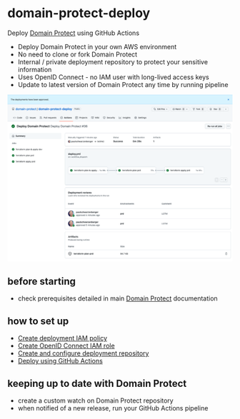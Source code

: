 # domain-protect-deploy
Deploy [Domain Protect](https://github.com/ovotech/domain-protect) using GitHub Actions

* Deploy Domain Protect in your own AWS environment
* No need to clone or fork Domain Protect
* Internal / private deployment repository to protect your sensitive information
* Uses OpenID Connect - no IAM user with long-lived access keys
* Update to latest version of Domain Protect any time by running pipeline

<img src="docs/images/pipeline.png">

## before starting
* check prerequisites detailed in main [Domain Protect](https://github.com/ovotech/domain-protect) documentation

## how to set up
* [Create deployment IAM policy](docs/POLICY.md)
* [Create OpenID Connect IAM role](docs/OIDC.md)
* [Create and configure deployment repository](docs/REPO.md)
* [Deploy using GitHub Actions](docs/DEPLOY.md)

## keeping up to date with Domain Protect
* create a custom watch on Domain Protect repository
* when notified of a new release, run your GitHub Actions pipeline
